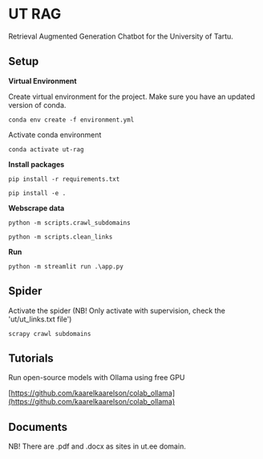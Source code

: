 # UT RAG

Retrieval Augmented Generation Chatbot for the University of Tartu.

## Setup

**Virtual Environment**

Create virtual environment for the project. Make sure you have an updated version of conda.

`conda env create -f environment.yml`

Activate conda environment

`conda activate ut-rag`

**Install packages**

`pip install -r requirements.txt`

`pip install -e .`

**Webscrape data**

`python -m scripts.crawl_subdomains`

`python -m scripts.clean_links`

**Run**

`python -m streamlit run .\app.py`

## Spider

Activate the spider (NB! Only activate with supervision, check the 'ut/ut_links.txt file')

`scrapy crawl subdomains`

## Tutorials

Run open-source models with Ollama using free GPU

[https://github.com/kaarelkaarelson/colab_ollama](https://github.com/kaarelkaarelson/colab_ollama)

## Documents

NB! There are .pdf and .docx as sites in ut.ee domain.
